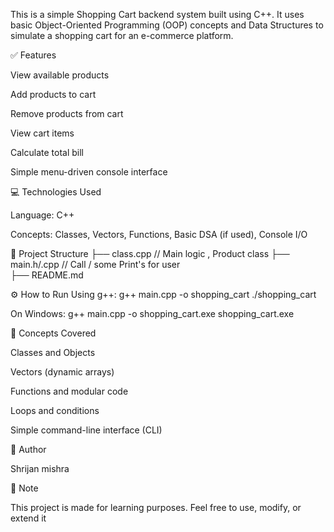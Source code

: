 This is a simple Shopping Cart backend system built using C++. It uses basic Object-Oriented Programming (OOP) concepts and Data Structures to simulate a shopping cart for an e-commerce platform.

✅ Features

View available products

Add products to cart

Remove products from cart

View cart items

Calculate total bill

Simple menu-driven console interface

💻 Technologies Used


Language: C++

Concepts: Classes, Vectors, Functions, Basic DSA (if used), Console I/O

📁 Project Structure
├── class.cpp             // Main logic , Product class
├── main.h/.cpp          // Call / some Print's for user  
├── README.md


⚙️ How to Run
Using g++:
g++ main.cpp -o shopping_cart
./shopping_cart

On Windows:
g++ main.cpp -o shopping_cart.exe
shopping_cart.exe

🧠 Concepts Covered

Classes and Objects

Vectors (dynamic arrays)

Functions and modular code

Loops and conditions

Simple command-line interface (CLI)

👤 Author

Shrijan mishra

📌 Note

This project is made for learning purposes. Feel free to use, modify, or extend it
